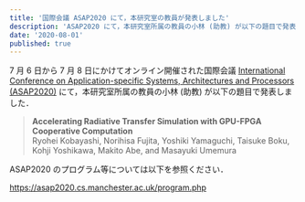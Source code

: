```yaml
---
title: '国際会議 ASAP2020 にて，本研究室の教員が発表しました'
description: 'ASAP2020 にて，本研究室所属の教員の小林 (助教) が以下の題目で発表しました．'
date: '2020-08-01'
published: true
---
```


7 月 6 日から 7 月 8 日にかけてオンライン開催された国際会議 [International Conference on Application-specific Systems, Architectures and Processors (ASAP2020)](https://asap2020.cs.manchester.ac.uk/) にて，本研究室所属の教員の小林 (助教) が以下の題目で発表しました．

> **Accelerating Radiative Transfer Simulation with GPU-FPGA Cooperative Computation**  
Ryohei Kobayashi, Norihisa Fujita, Yoshiki Yamaguchi, Taisuke Boku, Kohji Yoshikawa, Makito Abe, and Masayuki Umemura

ASAP2020 のプログラム等については以下を参照ください．

https://asap2020.cs.manchester.ac.uk/program.php